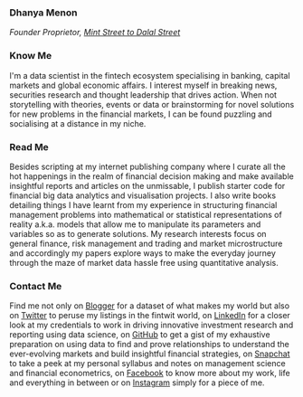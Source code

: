 ### Dhanya Menon
*Founder Proprietor, [Mint Street to Dalal Street](https://sites.google.com/view/mint-street-to-dalal-street)*
### Know Me
I'm a data scientist in the fintech ecosystem specialising in banking, capital markets and global economic affairs. I interest myself in breaking news, securities research and thought leadership that drives action. When not storytelling with theories, events or data or brainstorming for novel solutions for new problems in the financial markets, I can be found puzzling and socialising at a distance in my niche. 
### Read Me
Besides scripting at my internet publishing company where I curate all the hot happenings in the realm of financial decision making and make available insightful reports and articles on the unmissable, I publish starter code for financial big data analytics and visualisation projects. I also write books detailing things I have learnt from my experience in structuring financial management problems into mathematical or statistical representations of reality a.k.a. models that allow me to manipulate its parameters and variables so as to generate solutions. My research interests focus on general finance, risk management and trading and market microstructure and accordingly my papers explore ways to make the everyday journey through the maze of market data hassle free using quantitative analysis.
### Contact Me 
Find me not only on [Blogger](https://www.blogger.com/profile/03600594615425972317) for a dataset of what makes my world but also on [Twitter](https://www.twitter.com/mizdhanyamenon) to peruse my listings in the fintwit world, on [LinkedIn](https://www.linkedin.com/in/madamdhanyamenon) for a closer look at my credentials to work in driving innovative investment research and reporting using data science, on [GitHub](https://www.github.com/senoritadhanyamenon) to get a gist of my exhaustive preparation on using data to find and prove relationships to understand the ever-evolving markets and build insightful financial strategies, on [Snapchat](https://www.snapchat.com/add/maamdhanyamenon) to take a peek at my personal syllabus and notes on management science and financial econometrics, on [Facebook](https://www.facebook.com/susridhanyamenon) to know more about my work, life and everything in between or on [Instagram](https://www.instagram.com/srtadhanyamenon) simply for a piece of me.


